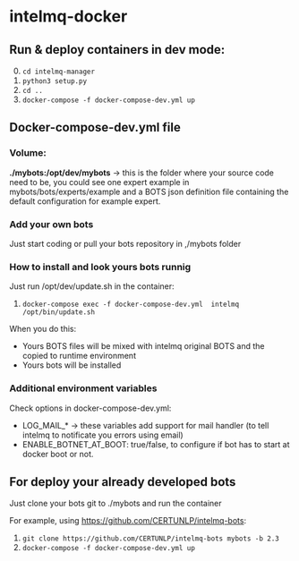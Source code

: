 # intelmq-docker

## Run & deploy containers in dev mode:

0. `cd intelmq-manager`
0. `python3 setup.py`
0. `cd ..`
1. `docker-compose -f docker-compose-dev.yml up`

## Docker-compose-dev.yml file

### Volume:

**./mybots:/opt/dev/mybots** -> this is the folder where your source code need to be, you could see one expert example in mybots/bots/experts/example and a BOTS json definition file containing the default configuration for example expert.

### Add your own bots

Just start coding or pull your bots repository in ,/mybots folder

### How to install and look yours bots runnig


Just run /opt/dev/update.sh in the container:

1. `docker-compose exec -f docker-compose-dev.yml  intelmq /opt/bin/update.sh`

When you do this:

* Yours BOTS files will be mixed with intelmq original BOTS and the copied to runtime environment
* Yours bots will be installed

### Additional environment variables

Check options in docker-compose-dev.yml:

* LOG_MAIL_* -> these variables add support for mail handler (to tell intelmq to notificate you errors using email)
* ENABLE_BOTNET_AT_BOOT: true/false, to configure if bot has to start at docker boot or not.


## For deploy your already developed bots

Just clone your bots git to ./mybots and run the container

For example, using https://github.com/CERTUNLP/intelmq-bots:

1. `git clone https://github.com/CERTUNLP/intelmq-bots mybots -b 2.3`
0. `docker-compose -f docker-compose-dev.yml up`
